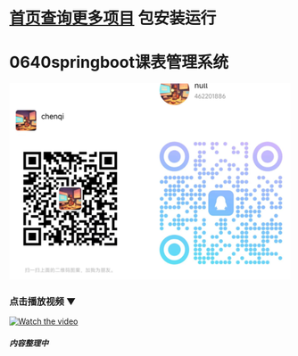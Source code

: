 # [首页查询更多项目](https://github.com/GraduationProject-springboot) 包安装运行


# 0640springboot课表管理系统

![picture](https://raw.githubusercontent.com/GraduationProject-springboot/.github/main/img/wx.png)

### 点击播放视频 ▼
[![Watch the video](https://i.sstatic.net/Vp2cE.png)](https://www.bilibili.com/video/BV1eMbYemE1U?p=136)


#####   内容整理中  











